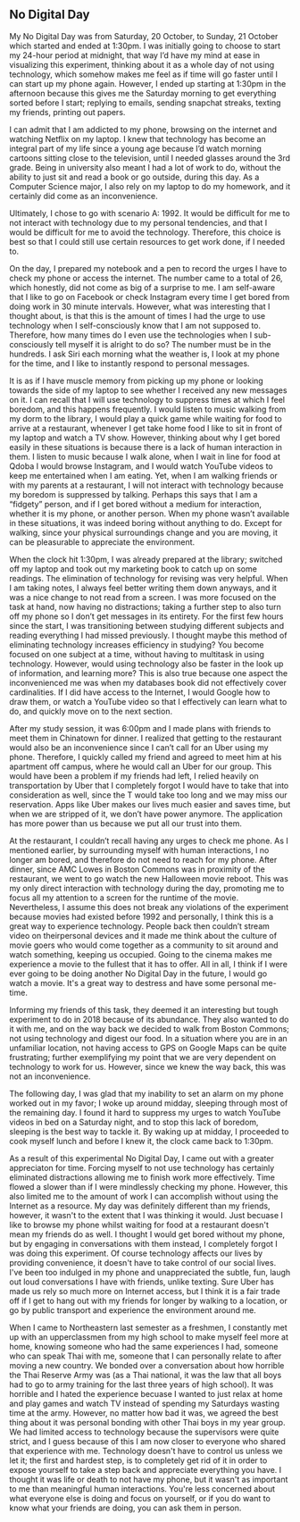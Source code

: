 ## No Digital Day

My No Digital Day was from Saturday, 20 October, to Sunday, 21 October which started and ended at 1:30pm. I was initially going to choose to start my 24-hour period at midnight, that way I’d have my mind at ease in visualizing this experiment, thinking about it as a whole day of not using technology, which somehow makes me feel as if time will go faster until I can start up my phone again. However, I ended up starting at 1:30pm in the afternoon because this gives me the Saturday morning to get everything sorted before I start; replying to emails, sending snapchat streaks, texting my friends, printing out papers. 

I can admit that I am addicted to my phone, browsing on the internet and watching Netflix on my laptop. I knew that technology has become an integral part of my life since a young age because I’d watch morning cartoons sitting close to the television, until I needed glasses around the 3rd grade. Being in university also meant I had a lot of work to do, without the ability to just sit and read a book or go outside, during this day. As a Computer Science major, I also rely on my laptop to do my homework, and it certainly did come as an inconvenience. 

Ultimately, I chose to go with scenario A: 1992. It would be difficult for me to not interact with technology due to my personal tendencies, and that I would be difficult for me to avoid the technology. Therefore, this choice is best so that I could still use certain resources to get work done, if I needed to. 

On the day, I prepared my notebook and a pen to record the urges I have to check my phone or access the internet. The number came to a total of 26, which honestly, did not come as big of a surprise to me. I am self-aware that I like to go on Facebook or check Instagram every time I get bored from doing work in 30 minute intervals. However, what was interesting that I thought about, is that this is the amount of times I had the urge to use technology when I self-consciously know that I am not supposed to. Therefore, how many times do I even use the technologies when I sub-consciously tell myself it is alright to do so? The number must be in the hundreds. I ask Siri each morning what the weather is, I look at my phone for the time, and I like to instantly respond to personal messages. 

It is as if I have muscle memory from picking up my phone or looking towards the side of my laptop to see whether I received any new messages on it. I can recall that I will use technology to suppress times at which I feel boredom, and this happens frequently. I would listen to music walking from my dorm to the library, I would play a quick game while waiting for food to arrive at a restaurant, whenever I get take home food I like to sit in front of my laptop and watch a TV show. However, thinking about why I get bored easily in these situations is because there is a lack of human interaction in them. I listen to music because I walk alone, when I wait in line for food at Qdoba I would browse Instagram, and I would watch YouTube videos to keep me entertained when I am eating. Yet, when I am walking friends or with my parents at a restaurant, I will not interact with technology because my boredom is suppressed by talking. Perhaps this says that I am a “fidgety” person, and if I get bored without a medium for interaction, whether it is my phone, or another person. When my phone wasn’t available in these situations, it was indeed boring without anything to do. Except for walking, since your physical surroundings change and you are moving, it can be pleasurable to appreciate the environment. 

When the clock hit 1:30pm, I was already prepared at the library; switched off my laptop and took out my marketing book to catch up on some readings. The elimination of technology for revising was very helpful. When I am taking notes, I always feel better writing them down anyways, and it was a nice change to not read from a screen. I was more focused on the task at hand, now having no distractions; taking a further step to also turn off my phone so I don’t get messages in its entirety. For the first few hours since the start, I was transitioning between studying different subjects and reading everything I had missed previously. I thought maybe this method of eliminating technology increases efficiency in studying? You become focused on one subject at a time, without having to multitask in using technology. However, would using technology also be faster in the look up of information, and learning more? This is also true because one aspect the inconvenienced me was when my databases book did not effectively cover cardinalities. If I did have access to the Internet, I would Google how to draw them, or watch a YouTube video so that I effectively can learn what to do, and quickly move on to the next section. 

After my study session, it was 6:00pm and I made plans with friends to meet them in Chinatown for dinner. I realized that getting to the restaurant would also be an inconvenience since I can’t call for an Uber using my phone. Therefore, I quickly called my friend and agreed to meet him at his apartment off campus, where he would call an Uber for our group. This would have been a problem if my friends had left, I relied heavily on transportation by Uber that I completely forgot I would have to take that into consideration as well, since the T would take too long and we may miss our reservation. Apps like Uber makes our lives much easier and saves time, but when we are stripped of it, we don’t have power anymore. The application has more power than us because we put all our trust into them. 

At the restaurant, I couldn’t recall having any urges to check me phone. As I mentioned earlier, by surrounding myself with human interactions, I no longer am bored, and therefore do not need to reach for my phone. After dinner, since AMC Lowes in Boston Commons was in proximity of the restaurant, we went to go watch the new Halloween movie reboot. This was my only direct interaction with technology during the day, promoting me to focus all my attention to a screen for the runtime of the movie. Nevertheless, I assume this does not break any violations of the experiment because movies had existed before 1992 and personally, I think this is a great way to experience technology. People back then couldn’t stream video on theirpersonal devices and it made me think about the culture of movie goers who would come together as a community to sit around and watch something, keeping us occupied. Going to the cinema makes me experience a movie to the fullest that it has to offer. All in all, I think if I were ever going to be doing another No Digital Day in the future, I would go watch a movie. It's a great way to destress and have some personal me-time. 

Informing my friends of this task, they deemed it an interesting but tough experiment to do in 2018 because of its abundance. They also wanted to do it with me, and on the way back we decided to walk from Boston Commons; not using technology and digest our food. In a situation where you are in an unfamiliar location, not having access to GPS on Google Maps can be quite frustrating; further exemplifying my point that we are very dependent on technology to work for us. However, since we knew the way back, this was not an inconvenience. 

The following day, I was glad that my inability to set an alarm on my phone worked out in my favor; I woke up around midday, sleeping through most of the remaining day. I found it hard to suppress my urges to watch YouTube videos in bed on a Saturday night, and to stop this lack of boredom, sleeping is the best way to tackle it. By waking up at midday, I proceeded to cook myself lunch and before I knew it, the clock came back to 1:30pm.

As a result of this experimental No Digital Day, I came out with a greater appreciaton for time. Forcing myself to not use technology has certainly eliminated distractions allowing me to finish work more effectively. Time flowed a slower than if I were mindlessly checking my phone. However, this also limited me to the amount of work I can accomplish without using the Internet as a resource. My day was definitely different than my friends, however, it wasn't to the extent that I was thinking it would. Just becuase I like to browse my phone whilst waiting for food at a restaurant doesn't mean my friends do as well. I thought I would get bored without my phone, but by engaging in conversations with them instead, I completely forgot I was doing this experiment. Of course technology affects our lives by providing convenience, it doesn't have to take control of our social lives. I've been too indulged in my phone and unappreciated the subtle, fun, laugh out loud conversations I have with friends, unlike texting. Sure Uber has made us rely so much more on Internet access, but I think it is a fair trade off if I get to hang out with my friends for longer by walking to a location, or go by public transport and experience the environment around me. 

When I came to Northeastern last semester as a freshmen, I constantly met up with an upperclassmen from my high school to make myself feel more at home, knowing someone who had the same experiences I had, someone who can speak Thai with me, someone that I can personally relate to after moving a new country. We bonded over a conversation about how horrible the Thai Reserve Army was (as a Thai national, it was the law that all boys had to go to army training for the last three years of high school). It was horrible and I hated the experience becuase I wanted to just relax at home and play games and watch TV instead of spending my Saturdays wasting time at the army. However, no matter how bad it was, we agreed the best thing about it was personal bonding with other Thai boys in my year group. We had limited access to technology because the supervisors were quite strict, and I guess because of this I am now closer to everyone who shared that experience with me. Technology doesn't have to control us unless we let it; the first and hardest step, is to completely get rid of it in order to expose yourself to take a step back and appreciate everything you have. I thought it was life or death to not have my phone, but it wasn't as important to me than meaningful human interactions. You're less concerned about what everyone else is doing  and focus on yourself, or if you do want to know what your friends are doing, you can ask them in person.   

